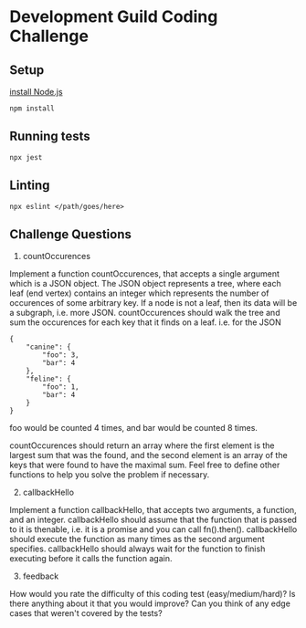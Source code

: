 # Development Guild Coding Challenge

## Setup
[install Node.js](https://nodejs.org/en/)

`npm install`

## Running tests
`npx jest`

## Linting
`npx eslint </path/goes/here>`

## Challenge Questions

1. countOccurences

Implement a function countOccurences, that accepts a single argument which is a JSON object. 
The JSON object represents a tree, where each leaf (end vertex) contains an integer which represents the number of occurences of some arbitrary key. 
If a node is not a leaf, then its data will be a subgraph, i.e. more JSON.
countOccurences should walk the tree and sum the occurences for each key that it finds on a leaf.
i.e. for the JSON
```
{
    "canine": {
        "foo": 3,
        "bar": 4
    },
    "feline": {
        "foo": 1,
        "bar": 4
    }
}
```
foo would be counted 4 times, and bar would be counted 8 times.

countOccurences should return an array where the first element is the largest sum that was the found,
and the second element is an array of the keys that were found to have the maximal sum.
Feel free to define other functions to help you solve the problem if necessary.

2. callbackHello

Implement a function callbackHello, that accepts two arguments, a function, and an integer. callbackHello should assume that the function that is passed to it is thenable, i.e. it is a promise and you can call fn().then(). callbackHello should execute the function as many times as the second argument
specifies. callbackHello should always wait for the function to finish executing before it calls the
function again.

3. feedback

How would you rate the difficulty of this coding test (easy/medium/hard)?
Is there anything about it that you would improve?
Can you think of any edge cases that weren't covered by the tests?
